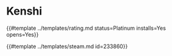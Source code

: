 # Kenshi
<!-- script:Aliases [] -->

{{#template ../templates/rating.md status=Platinum installs=Yes opens=Yes}}

{{#template ../templates/steam.md id=233860}}
